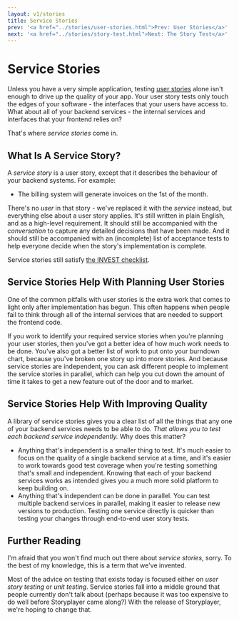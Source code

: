 ```yaml
---
layout: v1/stories
title: Service Stories
prev: '<a href="../stories/user-stories.html">Prev: User Stories</a>'
next: '<a href="../stories/story-test.html">Next: The Story Test</a>'
---
```


# Service Stories

Unless you have a very simple application, testing [user stories](user-stories.html) alone isn't enough to drive up the quality of your app.  Your user story tests only touch the edges of your software - the interfaces that your users have access to.  What about all of your backend services - the internal services and interfaces that your frontend relies on?

That's where _service stories_ come in.

## What Is A Service Story?

A _service story_ is a user story, except that it describes the behaviour of your backend systems.  For example:

* The billing system will generate invoices on the 1st of the month.

There's no _user_ in that story - we've replaced it with the _service_ instead, but everything else about a user story applies. It's still written in plain English, and as a high-level requirement. It should still be accompanied with the _conversation_ to capture any detailed decisions that have been made. And it should still be accompanied with an (incomplete) list of acceptance tests to help everyone decide when the story's implementation is complete.

Service stories still satisfy [the INVEST checklist](user-stories.html#invest_in_your_stories).

## Service Stories Help With Planning User Stories

One of the common pitfalls with user stories is the extra work that comes to light only after implementation has begun.  This often happens when people fail to think through all of the internal services that are needed to support the frontend code.

If you work to identify your required service stories when you're planning your user stories, then you've got a better idea of how much work needs to be done.  You've also got a better list of work to put onto your burndown chart, because you've broken one story up into more stories.  And because service stories are independent, you can ask different people to implement the service stories in parallel, which can help you cut down the amount of time it takes to get a new feature out of the door and to market.

## Service Stories Help With Improving Quality

A library of service stories gives you a clear list of all the things that any one of your backend services needs to be able to do.  _That allows you to test each backend service independently._  Why does this matter?

* Anything that's independent is a smaller thing to test.  It's much easier to focus on the quality of a single backend service at a time, and it's easier to work towards good test coverage when you're testing something that's small and independent. Knowing that each of your backend services works as intended gives you a much more solid platform to keep building on.
* Anything that's independent can be done in parallel.  You can test multiple backend services in parallel, making it easier to release new versions to production. Testing one service directly is quicker than testing your changes through end-to-end user story tests.

## Further Reading

I'm afraid that you won't find much out there about _service stories_, sorry. To the best of my knowledge, this is a term that we've invented.

Most of the advice on testing that exists today is focused either on _user story testing_ or _unit testing_.  Service stories fall into a middle ground that people currently don't talk about (perhaps because it was too expensive to do well before Storyplayer came along?)  With the release of Storyplayer, we're hoping to change that.
